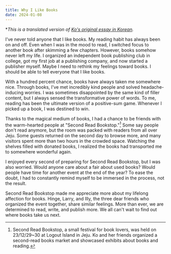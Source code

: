 ```yaml
---
title: Why I Like Books
date: 2024-01-08
---
```


**This is a translated version of [Ko's original essay in Korean](https://jagunbae.com/love-books/).*

I've never told anyone that I like books. My reading habit has always been on and off. Even when I was in the mood to read, I switched focus to another book after skimming a few chapters. However, books somehow never left my life. I organized an independent book publishing club in college, got my first job at a publishing company, and now started a publisher myself. Maybe I need to rethink my feelings toward books. I should be able to tell everyone that I like books.

With a hundred percent chance, books have always taken me somewhere nice. Through books, I've met incredibly kind people and solved headache-inducing worries. I was sometimes disappointed by the same kind of filler content, but I always sensed the transformative power of words. To me, reading has been the ultimate version of a positive-sum game. Whenever I picked up a book, I was destined to win.

Thanks to the magical medium of books, I had a chance to be friends with the warm-hearted people at "Second Read Bookstop."[^Second Read Bookstop] Some say people don't read anymore, but the room was packed with readers from all over Jeju. Some guests returned on the second day to browse more, and many visitors spent more than two hours in the crowded space. Watching the shelves filled with donated books, I realized the books had transported me to somewhere wonderful again.

I enjoyed every second of preparing for Second Read Bookstop, but I was also worried. Would anyone care about a fair about used books? Would people have time for another event at the end of the year? To ease the doubt, I had to constantly remind myself to be immersed in the process, not the result.

Second Read Bookstop made me appreciate more about my lifelong affection for books. Hinge, Larry, and Illy, the three dear friends who organized the event together, share similar feelings. More than ever, we are determined to read, write, and publish more. We all can't wait to find out where books take us next.

[^Second Read Bookstop]: Second Read Bookstop, a small festival for book lovers, was held on 23/12/29~30 at Logout Island in Jeju. Ko and her friends organized a second-read books market and showcased exhibits about books and reading.